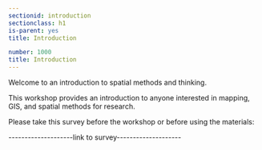 ```yaml
---
sectionid: introduction
sectionclass: h1
is-parent: yes
title: Introduction  

number: 1000
title: Introduction
---
```


Welcome to an introduction to spatial methods and thinking. 

This workshop provides an introduction to anyone interested in mapping, GIS, and spatial methods for research. 

Please take this survey before the workshop or before using the materials:

--------------------link to survey--------------------




 
